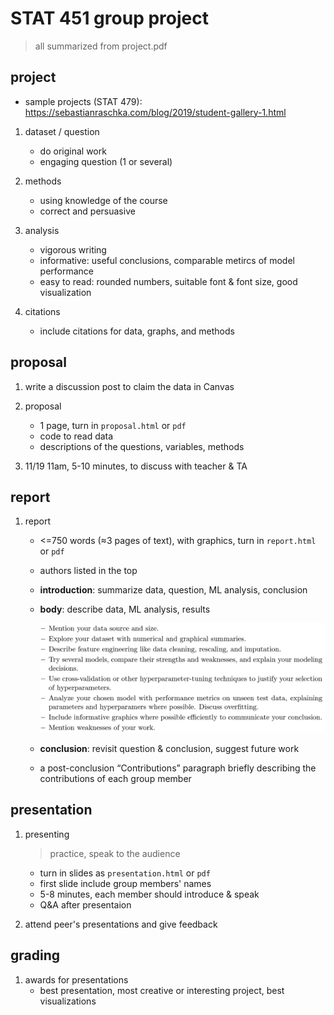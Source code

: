 # STAT 451 group project

> all summarized from project.pdf



## project

- sample projects (STAT 479): https://sebastianraschka.com/blog/2019/student-gallery-1.html

1. dataset / question
	- do original work
	- engaging question (1 or several)

2. methods
	- using knowledge of the course
	- correct and persuasive
3. analysis
	- vigorous writing
	- informative: useful conclusions, comparable metircs of model performance
	- easy to read: rounded numbers, suitable font & font size, good visualization
4. citations
	- include citations for data, graphs, and methods



## proposal

1. write a discussion post to claim the data in Canvas

2. proposal
	- 1 page, turn in `proposal.html` or `pdf`
	- code to read data
	- descriptions of the questions, variables, methods

3. 11/19 11am, 5-10 minutes, to discuss with teacher & TA

## report

1. report

	- <=750 words (≈3 pages of text), with graphics, turn in `report.html` or `pdf`

	- authors listed in the top

	- **introduction**: summarize data, question, ML analysis, conclusion

	- **body**: describe data, ML analysis, results

	  ![alt text](https://github.com/NaCloudy/STAT-451/blob/main/img/notes_report_body.png?raw=true)

	-  **conclusion**: revisit question & conclusion, suggest future work

	- a post-conclusion “Contributions” paragraph briefly describing the contributions of each group member

## presentation

1. presenting

	> practice, speak to the audience

	- turn in slides as `presentation.html` or `pdf`
	- first slide include group members' names
	- 5-8 minutes, each member should introduce & speak
	- Q&A after presentaion

2. attend peer's presentations and give feedback

## grading

1. awards for presentations
	- best presentation, most creative or interesting project, best visualizations